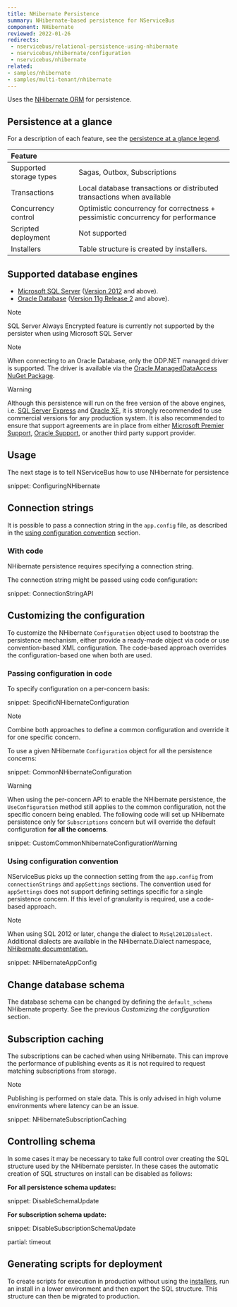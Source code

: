 ```yaml
---
title: NHibernate Persistence
summary: NHibernate-based persistence for NServiceBus
component: NHibernate
reviewed: 2022-01-26
redirects:
 - nservicebus/relational-persistence-using-nhibernate
 - nservicebus/nhibernate/configuration
 - nservicebus/nhibernate
related:
- samples/nhibernate
- samples/multi-tenant/nhibernate
---
```


Uses the [NHibernate ORM](https://nhibernate.info/) for persistence.


## Persistence at a glance

For a description of each feature, see the [persistence at a glance legend](/persistence/#persistence-at-a-glance).

|Feature                    |   |
|:---                       |---
|Supported storage types    |Sagas, Outbox, Subscriptions
|Transactions               |Local database transactions or distributed transactions when available
|Concurrency control        |Optimistic concurrency for correctness + pessimistic concurrency for performance
|Scripted deployment        |Not supported
|Installers                 |Table structure is created by installers.


## Supported database engines

 * [Microsoft SQL Server](https://www.microsoft.com/en-au/sql-server/) ([Version 2012](https://docs.microsoft.com/en-us/sql/release-notes/sql-server-2012-release-notes) and above).
 * [Oracle Database](https://www.oracle.com/database/index.html) ([Version 11g Release 2](https://docs.oracle.com/cd/E11882_01/readmes.112/e41331/chapter11204.htm) and above).

> [!NOTE]
> SQL Server Always Encrypted feature is currently not supported by the persister when using Microsoft SQL Server

> [!NOTE]
> When connecting to an Oracle Database, only the ODP.NET managed driver is supported. The driver is available via the [Oracle.ManagedDataAccess NuGet Package](https://www.nuget.org/packages/Oracle.ManagedDataAccess).

> [!WARNING]
> Although this persistence will run on the free version of the above engines, i.e. [SQL Server Express](https://www.microsoft.com/en-au/sql-server/sql-server-editions-express) and [Oracle XE](https://www.oracle.com/technetwork/database/database-technologies/express-edition/overview/index.html), it is strongly recommended to use commercial versions for any production system. It is also recommended to ensure that support agreements are in place from either [Microsoft Premier Support](https://www.microsoft.com/en-us/microsoftservices/support.aspx), [Oracle Support](https://www.oracle.com/support/index.html), or another third party support provider.


## Usage

The next stage is to tell NServiceBus how to use NHibernate for persistence

snippet: ConfiguringNHibernate


## Connection strings

It is possible to pass a connection string in the `app.config` file, as described in the [using configuration convention](/persistence/nhibernate/#customizing-the-configuration-using-configuration-convention) section.


### With code

NHibernate persistence requires specifying a connection string.

The connection string might be passed using code configuration:

snippet: ConnectionStringAPI


## Customizing the configuration

To customize the NHibernate `Configuration` object used to bootstrap the persistence mechanism, either provide a ready-made object via code or use convention-based XML configuration. The code-based approach overrides the configuration-based one when both are used.


### Passing configuration in code

To specify configuration on a per-concern basis:

snippet: SpecificNHibernateConfiguration

> [!NOTE]
> Combine both approaches to define a common configuration and override it for one specific concern.

To use a given NHibernate `Configuration` object for all the persistence concerns:

snippet: CommonNHibernateConfiguration


> [!WARNING]
> When using the per-concern API to enable the NHibernate persistence, the `UseConfiguration` method still applies to the common configuration, not the specific concern being enabled. The following code will set up NHibernate persistence only for `Subscriptions` concern but will override the default configuration **for all the concerns**.

snippet: CustomCommonNhibernateConfigurationWarning


### Using configuration convention

NServiceBus picks up the connection setting from the `app.config` from `connectionStrings` and `appSettings` sections. The convention used for `appSettings` does not support defining settings specific for a single persistence concern. If this level of granularity is required, use a code-based approach.

> [!NOTE]
> When using SQL 2012 or later, change the dialect to `MsSql2012Dialect`. Additional dialects are available in the NHibernate.Dialect namespace, [NHibernate documentation.](https://nhibernate.info/doc/)

snippet: NHibernateAppConfig


## Change database schema

The database schema can be changed by defining the `default_schema` NHibernate property. See the previous *Customizing the configuration* section.


## Subscription caching

The subscriptions can be cached when using NHibernate. This can improve the performance of publishing events as it is not required to request matching subscriptions from storage.

> [!NOTE]
> Publishing is performed on stale data. This is only advised in high volume environments where latency can be an issue.

snippet: NHibernateSubscriptionCaching



## Controlling schema

In some cases it may be necessary to take full control over creating the SQL structure used by the NHibernate persister. In these cases the automatic creation of SQL structures on install can be disabled as follows:


**For all persistence schema updates:**

snippet: DisableSchemaUpdate


**For subscription schema update:**

snippet: DisableSubscriptionSchemaUpdate

partial: timeout

## Generating scripts for deployment

To create scripts for execution in production without using the [installers](/nservicebus/operations/installers.md), run an install in a lower environment and then export the SQL structure. This structure can then be migrated to production.
